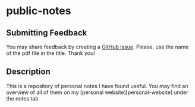# public-notes

## Submitting Feedback
You may share feedback by creating a 
 [GitHub Issue][issues-link].
Please, use the name of the pdf file in the title.
Thank you!

## Description
This is a repository of personal notes I have found useful.
You may find an overview of all of them on my 
 [personal website][personal-website] under the notes tab

[issues-link]: https://github.com/RaviSoji/public-notes/issues
[personl-website]: RaviSoji.com
